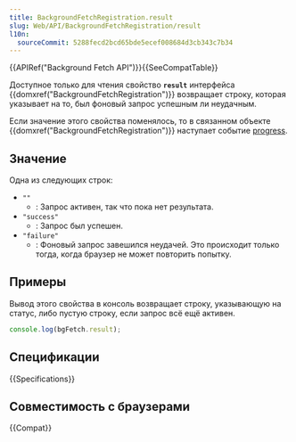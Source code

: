 ```yaml
---
title: BackgroundFetchRegistration.result
slug: Web/API/BackgroundFetchRegistration/result
l10n:
  sourceCommit: 5288fecd2bcd65bde5ecef008684d3cb343c7b34
---
```


{{APIRef("Background Fetch API")}}{{SeeCompatTable}}

Доступное только для чтения свойство **`result`** интерфейса {{domxref("BackgroundFetchRegistration")}} возвращает строку, которая указывает на то, был фоновый запрос успешным ли неудачным.

Если значение этого свойства поменялось, то в связанном объекте {{domxref("BackgroundFetchRegistration")}} наступает событие [progress](/en-US/docs/Web/API/BackgroundFetchRegistration/progress_event).

## Значение

Одна из следующих строк:

- `""`
  - : Запрос активен, так что пока нет результата.
- `"success"`
  - : Запрос был успешен.
- `"failure"`
  - : Фоновый запрос завешился неудачей. Это происходит только тогда, когда браузер не может повторить попытку.

## Примеры

Вывод этого свойства в консоль возвращает строку, указывающую на статус, либо пустую строку, если запрос всё ещё активен.

```js
console.log(bgFetch.result);
```

## Спецификации

{{Specifications}}

## Совместимость с браузерами

{{Compat}}
